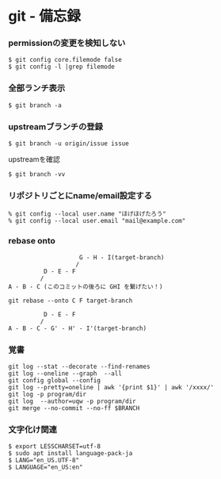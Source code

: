 # git - 備忘録


### permissionの変更を検知しない

```git
$ git config core.filemode false
$ git config -l |grep filemode
```

### 全部ランチ表示

```git
$ git branch -a
```


### upstreamブランチの登録

```git
$ git branch -u origin/issue issue
```

upstreamを確認

```git
$ git branch -vv
```


### リポジトリごとにname/email設定する

```git
% git config --local user.name "ほげほげたろう"
% git config --local user.email "mail@example.com"
```


### rebase onto
```
                    G - H - I(target-branch)
                   /
          D - E - F
         /
A - B - C (このコミットの後ろに GHI を繋げたい！)
```
```git
git rebase --onto C F target-branch
```
```
          D - E - F
         /
A - B - C - G' - H' - I'(target-branch)
```




### 覚書
```git
git log --stat --decorate --find-renames
git log --oneline --graph  --all
git config global --config
git log --pretty=oneline | awk '{print $1}' | awk '/xxxx/'
git log -p program/dir
git log  --author=uqw -p program/dir
git merge --no-commit --no-ff $BRANCH
```

### 文字化け関連
```shell
$ export LESSCHARSET=utf-8
$ sudo apt install language-pack-ja
$ LANG="en_US.UTF-8"
$ LANGUAGE="en_US:en"
```
